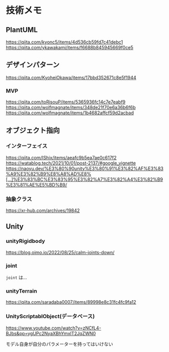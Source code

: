 # 技術メモ

## PlantUML
https://qiita.com/kyonc5/items/4d536cb59fd7c41debc1<br>
https://qiita.com/ykawakami/items/f6688b845945669f0ce5
## デザインパターン
https://qiita.com/KyoheiOkawa/items/17bbd352671c8e5f1944
### MVP
https://qiita.com/toRisouP/items/5365936fc14c7e7eabf9<br>
https://qiita.com/wolfmagnate/items/348de21f70e6a36b6f6b<br>
https://qiita.com/wolfmagnate/items/1b4682affcf59d2acbad
## オブジェクト指向

### インターフェイス
https://qiita.com/IShix/items/aeafc9b5ea7ae0c617f2<br>
https://watablog.tech/2021/10/01/post-2137/#google_vignette<br>
https://naoyu.dev/%E3%80%90unity%E3%80%91%E3%82%AF%E3%83%A9%E3%82%B9%E8%A8%AD%E8%[…]%E3%83%BC%E3%83%95%E3%82%A7%E3%82%A4%E3%82%B9%E3%81%AE%E5%BD%B9/

### 抽象クラス
https://xr-hub.com/archives/19842

## Unity

### unityRigidbody
https://blog.oimo.io/2022/08/25/calm-joints-down/

### joint
`joint` は...

### unityTerrain
https://qiita.com/saradaba0007/items/89998e8c31fc4fc9fa12

### UnityScriptablObject(データベース)
https://www.youtube.com/watch?v=zNCfL4-BJbs&pp=ygUPc2NyaXBhYmxlT2JqZWN0

モデル自身が自分のパラメーターを持ってはいけない

